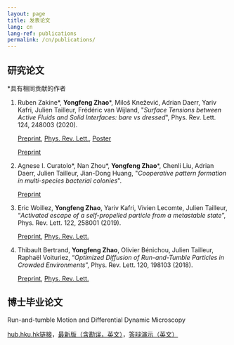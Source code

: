 ```yaml
---
layout: page
title: 发表论文
lang: cn
lang-ref: publications
permalink: /cn/publications/
---
```


<h2>研究论文</h2>

*具有相同贡献的作者

<ol>

<li>Ruben Zakine*, <strong>Yongfeng Zhao</strong>*, Miloš Knežević, Adrian Daerr, Yariv Kafri, Julien Tailleur, Frédéric van Wijland, "<em>Surface Tensions between Active Fluids and Solid Interfaces: bare vs dressed</em>", Phys. Rev. Lett. 124, 248003 (2020). </li> 

<a href="https://arxiv.org/pdf/1907.07738">Preprint</a>, <a href="https://doi.org/10.1103/PhysRevLett.124.248003">Phys. Rev. Lett.</a>, <a href="{{site.url}}/assets/poster_fluid_solid.pdf">Poster</a>

<a href="https://arxiv.org/pdf/1907.07738">Preprint</a> 

<li>Agnese I. Curatolo*, Nan Zhou*, <strong>Yongfeng Zhao</strong>*, Chenli Liu, Adrian Daerr, Julien Tailleur, Jian-Dong Huang, "<em>Cooperative pattern formation in multi-species bacterial colonies</em>". </li> 

<a href="https://www.biorxiv.org/content/10.1101/798827v1.full.pdf">Preprint</a> 

<li>Eric Woillez, <strong>Yongfeng Zhao</strong>, Yariv Kafri, Vivien Lecomte, Julien Tailleur, “<em>Activated escape of a self-propelled particle from a metastable state</em>”, Phys. Rev. Lett. 122, 258001 (2019). </li> 

<a href="https://arxiv.org/pdf/1904.00599">Preprint</a>, <a href="https://journals.aps.org/prl/abstract/10.1103/PhysRevLett.122.258001">Phys. Rev. Lett.</a> 

<li>Thibault Bertrand, <strong>Yongfeng Zhao</strong>, Olivier Bénichou, Julien Tailleur, Raphaël Voituriez, “<em>Optimized Diffusion of Run-and-Tumble Particles in Crowded Environments</em>”, Phys. Rev. Lett. 120, 198103 (2018). </li> 

<a href="https://arxiv.org/pdf/1711.05209">Preprint</a>, <a href="https://journals.aps.org/prl/abstract/10.1103/PhysRevLett.120.198103">Phys. Rev. Lett.</a>

</ol>

<h2>博士毕业论文</h2>

Run-and-tumble Motion and Differential Dynamic Microscopy

<a href="http://hdl.handle.net/10722/238341">hub.hku.hk链接</a>，<a href="{{site.url}}/assets/Thesis_YongfengZhao.pdf">最新版（含勘误，英文）</a>，<a href="{{site.url}}/assets/Thesis_Beamer_YongfengZhao.pdf">答辩演示（英文）</a>